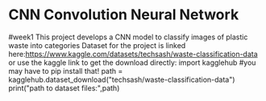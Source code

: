 # CNN Convolution Neural Network
#week1
This project develops a CNN model to classify images of plastic waste into categories 
Dataset for the project is linked here:https://www.kaggle.com/datasets/techsash/waste-classification-data
or use the kaggle link to get the download directly:
import kagglehub #you may have to pip install that!
path = kagglehub.dataset_download("techsash/waste-classification-data")
print("path to dataset files:",path)
